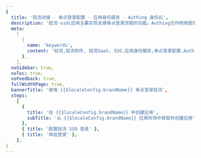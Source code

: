 ```yaml
---
{
  title: '轻流对接 - 单点登录配置 - 应用身份服务 - Authing 身份云',
  description: '轻流-oidc应用主要实现支撑单点登录流程的功能。Authing合作网络提供 轻流对接，单点登录，SSO，实现应用的快捷登录、免密登录，提升员工办公体验、增强用户体验，增强企业数字化服务水平。',
  meta:
    [
      {
        name: 'keywords',
        content: '轻流,轻流软件, 轻流SaaS, SSO,应用身份服务,单点登录配置,Authing身份云',
      },
    ],
  noSidebar: true,
  noToc: true,
  noFeedback: true,
  fullWidthPage: true,
  bannerTitle: '使用 {{$localeConfig.brandName}} 单点登录轻流',
  steps:
    [
      {
        title: '在 {{$localeConfig.brandName}} 中创建应用',
        subTitle: '从 {{$localeConfig.brandName}} 应用市场中获取并创建应用',
      },
      { title: '配置轻流 SSO 登录' },
      { title: '体验登录' },
    ],
}
---
```


<IntegrationDetail/>
